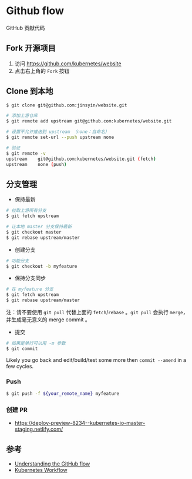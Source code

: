 # Github flow

GitHub 贡献代码

## Fork 开源项目

1. 访问 <https://github.com/kubernetes/website>
2. 点击右上角的 `Fork` 按钮

## Clone 到本地

```sh
$ git clone git@github.com:jinsyin/website.git

# 添加上游仓库
$ git remote add upstream git@github.com:kubernetes/website.git

# 设置不允许推送到 upstream （none：自命名）
$ git remote set-url --push upstream none

# 验证
$ git remote -v
upstream    git@github.com:kubernetes/website.git (fetch)
upstream    none (push)
```

## 分支管理

* 保持最新

```sh
# 拉取上游所有分支
$ git fetch upstream

# 让本地 master 分支保持最新
$ git checkout master
$ git rebase upstream/master
```

* 创建分支

```sh
# 功能分支
$ git checkout -b myfeature
```

* 保持分支同步

```sh
# 在 myfeature 分支
$ git fetch upstream
$ git rebase upstream/master
```

注：请不要使用 `git pull` 代替上面的 `fetch`/`rebase` 。`git pull` 会执行 `merge`，并生成毫无意义的 merge commit 。

<!--
Please don't use git pull instead of the above fetch / rebase. git pull does a merge, which leaves merge commits. These make the commit history messy and violate the principle that commits ought to be individually understandable and useful (see below). You can also consider changing your .git/config file via git config branch.autoSetupRebase always to change the behavior of git pull.
-->

* 提交

```sh
# 如果是单行可以用 -m 参数
$ git commit
```

Likely you go back and edit/build/test some more then `commit --amend` in a few cycles.

### Push

```sh
$ git push -f ${your_remote_name} myfeature
```

### 创建 PR

* https://deploy-preview-8234--kubernetes-io-master-staging.netlify.com/

## 参考

* [Understanding the GitHub flow](https://guides.github.com/introduction/flow/)
* [Kubernetes Workflow](https://github.com/kubernetes/community/blob/master/contributors/guide/github-workflow.md)